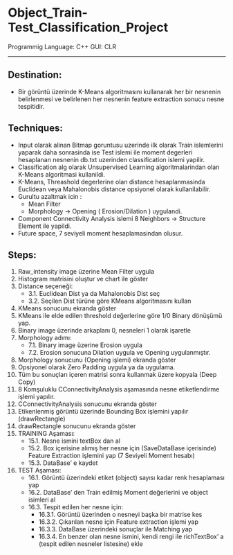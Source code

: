 # Object_Train-Test_Classification_Project

Programmig Language: C++
GUI: CLR

------------------------------------------
## Destination:
 - Bir görüntü üzerinde K-Means algoritmasını kullanarak her bir nesnenin belirlenmesi ve belirlenen her nesnenin feature extraction sonucu nesne tespitidir. 
 
## Techniques:
- Input olarak alinan Bitmap goruntusu uzerinde ilk olarak Train islemlerini yaparak daha sonrasinda ise Test islemi ile moment degerleri hesaplanan nesnenin db.txt uzerinden classification islemi yapilir.
- Classification alg olarak Unsupervised Learning algoritmalarindan olan K-Means algoritmasi kullanildi.
- K-Means, Threashold degerlerine olan distance hesaplanmasinda Euclidean veya Mahalonobis distance opsiyonel olarak kullanilabilir. 
- Gurultu azaltmak icin :
    - Mean Filter
    - Morphology -> Opening ( Erosion/Dilation ) uygulandi.
- Component Connectivity Analysis islemi 8 Neighbors -> Structure Element ile yapildi.
- Future space, 7 seviyeli moment hesaplamasindan olusur.

## Steps:
1.	Raw_intensity image üzerine Mean Filter uygula
2.	Histogram matrisini oluştur ve chart ile göster
3.	Distance seçeneği:
    - 3.1.	Euclidean Dist ya da Mahalonobis Dist seç
    - 3.2.	Seçilen Dist türüne göre KMeans algoritmasını kullan 
4.	KMeans sonucunu ekranda göster
5.	KMeans ile elde edilen threshold değerlerine göre 1/0 Binary dönüşümü yap.
6.	Binary image üzerinde arkaplanı 0, nesneleri 1 olarak işaretle
7.	Morphology adımı:
    - 7.1.	Binary image üzerine Erosion uygula
    - 7.2.	Erosion sonucuna Dilation uygula ve Opening uygulanmıştır.
8.	Morphology sonucunu (Opening işlemi) ekranda göster
9.	Opsiyonel olarak Zero Padding uygula ya da uygulama.
10.	Tüm bu sonuçları içeren matrisi sonra kullanmak üzere kopyala (Deep Copy)
11.	8 Komşuluklu CConnectivityAnalysis aşamasında nesne etiketlendirme işlemi yapılır.
12.	CConnectivityAnalysis sonucunu ekranda göster
13.	Etikenlenmiş görüntü üzerinde Bounding Box işlemini yapılır (drawRectangle)
14.	drawRectangle sonucunu ekranda göster
15.	TRAINING Aşaması:
    - 15.1.	Nesne ismini textBox dan al
    - 15.2.	Box içerisine alımış her nesne için (SaveDataBase içerisinde) Feature Extraction işlemini yap (7 Seviyeli Moment hesabı)
    - 15.3.	DataBase’ e kaydet
16.	TEST Aşaması:
    - 16.1.	Görüntü üzerindeki etiket (object) sayısı kadar renk hesaplaması yap
    - 16.2.	DataBase’ den Train edilmiş Moment değerlerini ve object isimleri al
    - 16.3.	Tespit edilen her nesne için:
        - 16.3.1.	Görüntü üzerinden o nesneyi başka bir matrise kes
        - 16.3.2.	Çıkarılan nesne için Feature extraction işlemi yap
        - 16.3.3.	DataBase üzerindeki sonuçlar ile Matching yap
        - 16.3.4.	En benzer olan nesne ismini, kendi rengi ile richTextBox’ a (tespit edilen nesneler listesine) ekle
